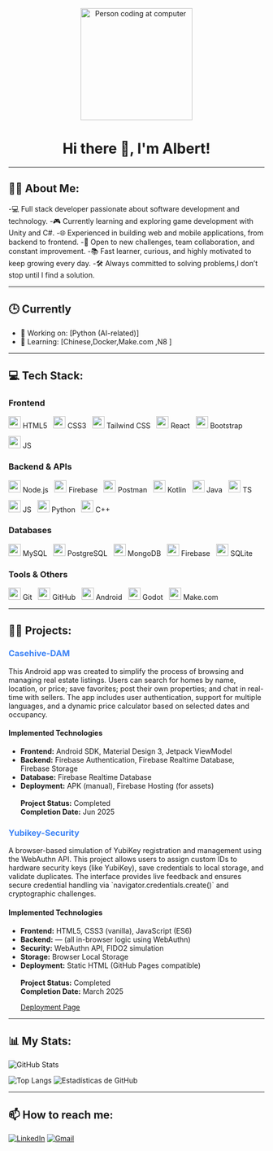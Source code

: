 <p align="center">
  <img src="https://media.giphy.com/media/qgQUggAC3Pfv687qPC/giphy.gif" alt="Person coding at computer" width="220"/>
</p>

<h1 align="center">Hi there 👋, I'm Albert!</h1>

---

## 👨‍💻 About Me:

-💻 Full stack developer passionate about software development and technology.
-🎮 Currently learning and exploring game development with Unity and C#.
-🌐 Experienced in building web and mobile applications, from backend to frontend.
-🚀 Open to new challenges, team collaboration, and constant improvement.
-📚 Fast learner, curious, and highly motivated to keep growing every day.
-🛠️ Always committed to solving problems,I don’t stop until I find a solution.

---
## 🕒 Currently

- 🔭 Working on: [Python (AI-related)]
- 🌱 Learning: [Chinese,Docker,Make.com ,N8 ]

---
## 💻 Tech Stack:



<h3>Frontend</h3>
<p align="left" style="display: flex; flex-wrap: wrap; gap: 12px; align-items: center;">
  <span><img src="https://cdn.jsdelivr.net/gh/devicons/devicon/icons/html5/html5-original.svg" width="24"/> HTML5</span>
  <span><img src="https://cdn.jsdelivr.net/gh/devicons/devicon/icons/css3/css3-original.svg" width="24"/> CSS3</span>
<span><img src="https://cdn.simpleicons.org/tailwindcss/38BDF8" width="24"/> Tailwind CSS</span>
  <span><img src="https://cdn.jsdelivr.net/gh/devicons/devicon/icons/react/react-original.svg" width="24"/> React</span>
  <span><img src="https://cdn.jsdelivr.net/gh/devicons/devicon/icons/bootstrap/bootstrap-original.svg" width="24"/> Bootstrap</span>
    <span><img src="https://cdn.jsdelivr.net/gh/devicons/devicon/icons/javascript/javascript-original.svg" width="24"/> JS</span>

</p>

<h3>Backend & APIs</h3>
<p align="left" style="display: flex; flex-wrap: wrap; gap: 12px; align-items: center;">
  <span><img src="https://cdn.jsdelivr.net/gh/devicons/devicon/icons/nodejs/nodejs-original.svg" width="24"/> Node.js</span>
  <span><img src="https://cdn.jsdelivr.net/gh/devicons/devicon/icons/firebase/firebase-plain.svg" width="24"/> Firebase</span>
  <span><img src="https://www.vectorlogo.zone/logos/getpostman/getpostman-icon.svg" width="24"/> Postman</span>
    <span><img src="https://cdn.jsdelivr.net/gh/devicons/devicon/icons/kotlin/kotlin-original.svg" width="24"/> Kotlin</span>
  <span><img src="https://cdn.jsdelivr.net/gh/devicons/devicon/icons/java/java-original.svg" width="24"/> Java</span>
  <span><img src="https://cdn.jsdelivr.net/gh/devicons/devicon/icons/typescript/typescript-original.svg" width="24"/> TS</span>
      <span><img src="https://cdn.jsdelivr.net/gh/devicons/devicon/icons/javascript/javascript-original.svg" width="24"/> JS</span>
  <span><img src="https://cdn.jsdelivr.net/gh/devicons/devicon/icons/python/python-original.svg" width="24"/> Python</span>
  <span><img src="https://cdn.jsdelivr.net/gh/devicons/devicon/icons/cplusplus/cplusplus-original.svg" width="24"/> C++</span>
</p>

<h3>Databases</h3>
<p align="left" style="display: flex; flex-wrap: wrap; gap: 12px; align-items: center;">
  <span><img src="https://cdn.jsdelivr.net/gh/devicons/devicon/icons/mysql/mysql-original.svg" width="24"/> MySQL</span>
  <span><img src="https://cdn.jsdelivr.net/gh/devicons/devicon/icons/postgresql/postgresql-original.svg" width="24"/> PostgreSQL</span>
  <span><img src="https://cdn.jsdelivr.net/gh/devicons/devicon/icons/mongodb/mongodb-original.svg" width="24"/> MongoDB</span>
  <span><img src="https://cdn.jsdelivr.net/gh/devicons/devicon/icons/firebase/firebase-plain.svg" width="24"/> Firebase</span>
<span><img src="https://cdn.jsdelivr.net/gh/devicons/devicon/icons/sqlite/sqlite-original.svg" width="24"/> SQLite</span>
</p>

<h3>Tools & Others</h3>
<p align="left" style="display: flex; flex-wrap: wrap; gap: 12px; align-items: center;">
  <span><img src="https://cdn.jsdelivr.net/gh/devicons/devicon/icons/git/git-original.svg" width="24"/> Git</span>
<span><img src="https://cdn.simpleicons.org/github/ffffff" width="24"/> GitHub</span>
  <span><img src="https://cdn.jsdelivr.net/gh/devicons/devicon/icons/android/android-original.svg" width="24"/> Android</span>
  <span><img src="https://cdn.jsdelivr.net/gh/devicons/devicon/icons/godot/godot-original.svg" width="24"/> Godot</span>
<span><img src="https://cdn.simpleicons.org/make/8e44ad" width="24"/> Make.com</span>


</p>


---
## 👩‍💻 Projects:

<h3><a href="https://github.com/albferalb2/Casehive-DAM" target="_blank" style="text-decoration: none; color: #3B82F6;">Casehive-DAM</a></h3>
<p>
  This Android app was created to simplify the process of browsing and managing real estate listings. Users can search for homes by name, location, or price; save favorites; post their own properties; and chat in real-time with sellers. The app includes user authentication, support for multiple languages, and a dynamic price calculator based on selected dates and occupancy.
</p>

<h4>Implemented Technologies</h4>
<ul>
  <li><strong>Frontend:</strong> Android SDK, Material Design 3, Jetpack ViewModel</li>
  <li><strong>Backend:</strong> Firebase Authentication, Firebase Realtime Database, Firebase Storage</li>
  <li><strong>Database:</strong> Firebase Realtime Database</li>
  <li><strong>Deployment:</strong> APK (manual), Firebase Hosting (for assets)</li><br>
  <strong>Project Status:</strong> Completed</li><br>
  <strong>Completion Date:</strong> Jun 2025</li>
</ul>


<h3><a href="https://github.com/albferalb2/Yubikey-Security" target="_blank" style="text-decoration: none; color: #3B82F6;">Yubikey-Security</a></h3>
<p>
  A browser-based simulation of YubiKey registration and management using the WebAuthn API. This project allows users to assign custom IDs to hardware security keys (like YubiKey), save credentials to local storage, and validate duplicates. The interface provides live feedback and ensures secure credential handling via `navigator.credentials.create()` and cryptographic challenges.
</p>

<h4>Implemented Technologies</h4>
<ul>
  <li><strong>Frontend:</strong> HTML5, CSS3 (vanilla), JavaScript (ES6)</li>
  <li><strong>Backend:</strong> — (all in-browser logic using WebAuthn)</li>
  <li><strong>Security:</strong> WebAuthn API, FIDO2 simulation</li>
  <li><strong>Storage:</strong> Browser Local Storage</li>
  <li><strong>Deployment:</strong> Static HTML (GitHub Pages compatible)</li><br>
  <strong>Project Status:</strong> Completed</li><br>
  <strong>Completion Date:</strong> March 2025</li><br>
  <p><a href="https://albferalb2.github.io/Yubikey-Security/" target="_blank">Deployment Page</a></p>

</ul>



---
## 📊 My Stats:

<p align="left">
  <img src="https://github-readme-stats.vercel.app/api?username=albferalb2&show_icons=true&theme=tokyonight" alt="GitHub Stats"/>
</p>

<p align="left">
  <img src="https://github-readme-stats.vercel.app/api/top-langs/?username=albferalb2&hide=html,css,scss&layout=compact&theme=tokyonight&langs_count=8" alt="Top Langs"/>
  <img src="https://github-readme-stats.vercel.app/api?username=albferalb2&show_icons=true&theme=tokyonight&include_all_commits=true" alt="Estadísticas de GitHub"/>
</p>

---

## 📫 How to reach me:

[![LinkedIn](https://img.shields.io/badge/-LinkedIn-0A66C2?style=flat-square&logo=linkedin&logoColor=white)](https://www.linkedin.com/in/albert-fernandez-albert-7890851b8/)
[![Gmail](https://img.shields.io/badge/-Gmail-D14836?style=flat-square&logo=gmail&logoColor=white)](mailto:albertf2612@gmail.com)



